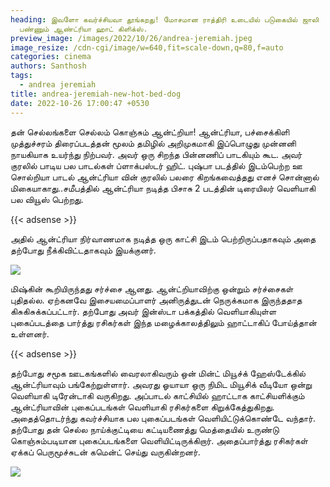 ```yaml
---
heading: இவளோ கவர்ச்சியவா தூங்கறது! மோசமான ராத்திரி உடையில் படுகையில் ஜாலி
  பண்ணும் ஆண்ட்ரியா ஹாட் கிளிக்ஸ்.
preview_image: /images/2022/10/26/andrea-jeremiah.jpeg
image_resize: /cdn-cgi/image/w=640,fit=scale-down,q=80,f=auto
categories: cinema
authors: Santhosh
tags:
  - andrea jeremiah
title: andrea-jeremiah-new-hot-bed-dog
date: 2022-10-26 17:00:47 +0530
---
```

தன் செல்லங்களை செல்லம் கொஞ்சும் ஆன்ட்றியா!
ஆன்ட்ரியா, பச்சைக்கிளி முத்துச்சரம் திரைப்படத்தன் மூலம் தமிழில் அறிமுகமாகி இப்பொழுது முன்னனி நாயகியாக உயர்ந்து நிற்பவர். அவர் ஒரு சிறந்த பின்னணிப் பாடகியும் கூட. அவர் குரலில் பாடிய பல பாடல்கள் ப்ளாக்பஸ்டர் ஹிட்.  புஷ்பா படத்தில் இடம்பெற்ற ஊ சொல்றியா பாடல் ஆன்ட்ரியா வின் குரலில் பலரை கிறங்கவைத்தது எனச் சொன்னால் மிகையாகாது..சமீபத்தில் ஆன்ட்ரியா நடித்த பிசாசு 2 படத்தின் டிரையிலர் வெளியாகி பல வியூஸ் பெற்றது.

{{< adsense >}}


அதில் ஆன்ட்ரியா நிர்வாணமாக நடித்த ஒரு காட்சி இடம் பெற்றிருப்பதாகவும் அதை தற்போது நீக்கிவிட்டதாகவும் இயக்குனர். 

![](/images/2022/10/26/andrea-jeremiah-new-hot-bed-dog.jpeg)

மிஷ்கின் கூறியிருந்தது சர்ச்சை ஆனது. ஆன்ட்றியாவிற்கு ஒன்றும் சர்ச்சைகள் புதிதல்ல. ஏற்கனவே இசையமைப்பாளர் அனிருத்துடன் நெருக்கமாக இருந்ததாத கிசுகிசுக்கப்பட்டார். தற்போது அவர் இன்ஸ்டா பக்கத்தில் வெளியாகியுள்ள புகைப்படத்தை பார்த்து ரசிகர்கள் இந்த மழைக்காலத்திலும் ஹாட்டாகிப் போய்த்தான் உள்ளனர்.

{{< adsense >}}


தற்போது சமூக ஊடகங்களில் வைரலாகிவரும் ஒன் மின்ட் மியூச்க் ஹேஸ்டேக்கில் ஆன்ட்ரியாவும் பங்கேற்றுள்ளார். அவரது ஓயாயா ஒரு நிமிட மியூசிக் வீடியோ ஒன்று வெளியாகி டிரேன்டாகி வருகிறது. அப்பாடல் காட்சியில் ஹாட்டாக காட்சியளிக்கும் ஆன்ட்ரியாவின் புகைப்படங்கள் வெளியாகி ரசிகர்களை கிறுக்கேத்துகிறது.
அதைத்தொடர்ந்து கவர்ச்சியாக பல புகைப்படங்கள் வெளியிட்டுக்கொண்டே வந்தார். தற்போது தன் செல்ல நாய்க்குட்டியை கட்டியணைத்து மெத்தையில் உருண்டு கொஞ்சும்படியான புகைப்படங்களை வெளியிட்டிருக்கிறார். அதைப்பார்த்து ரசிகர்கள் ஏக்கப் பெருமூச்சுடன் கமென்ட் செய்து வருகின்றனர்.

![](/images/2022/10/26/andrea-jeremiah-new-hot-bed-dog2.jpeg)